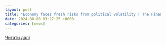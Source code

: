 ```yaml
---
layout: post
title: "Economy faces fresh risks from political volatility | The Financial Express"
date: 2024-08-08 03:27:25 +0000
categories: [news]
---
```


[Читати далі](https://thefinancialexpress.com.bd/economy/economy-faces-fresh-risks-from-political-volatility)
